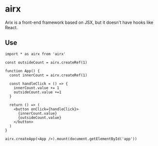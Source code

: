 # airx

Arix is a front-end framework based on JSX, but it doesn't have hooks like React.

## Use

```tsx
import * as airx from 'airx'

const outsideCount = airx.createRef(1)

function App() {
  const innerCount = airx.createRef(1)

  const handleClick = () => {
    innerCount.value += 1
    outsideCount.value +=1
  }

  return () => (
    <button onClick={handleClick}>
      {innerCount.value}
      {outsideCount.value}
    </button>
  )
}

airx.createApp(<App />).mount(document.getElementById('app'))
```
